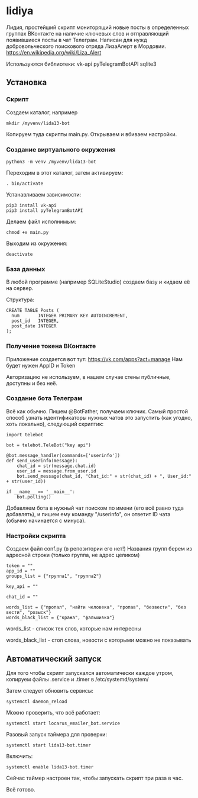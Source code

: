 # lidiya
Лидия, простейший скрипт мониторящий новые посты в определенных группах ВКонтакте на наличие ключевых слов и отправляющий появившиеся посты в чат Телеграм.
Написан для нужд добровольческого поискового отряда ЛизаАлерт в Мордовии.
https://en.wikipedia.org/wiki/Liza_Alert

Используются библиотеки:
vk-api
pyTelegramBotAPI
sqlite3

## Установка

### Скрипт

Создаем каталог, например 
```
mkdir /myvenv/lida13-bot
```
Копируем туда скрипты main.py.
Открываем и вбиваем настройки.


### Создание виртуального окружения
```
python3 -m venv /myvenv/lida13-bot
```

Переходим в этот каталог, затем активируем:
```
. bin/activate
```

Устанавливаем зависимости:
```
pip3 install vk-api
pip3 install pyTelegramBotAPI
```

Делаем файл исполнимым:
```
chmod +x main.py
```

Выходим из окружения:
```
deactivate
```

### База данных
В любой программе (например SQLiteStudio) создаем базу и кидаем её на сервер.

Структура:
```
CREATE TABLE Posts (
  num       INTEGER PRIMARY KEY AUTOINCREMENT,
  post_id   INTEGER,
  post_date INTEGER
);
```

### Получение токена ВКонтакте
Приложение создается вот тут: https://vk.com/apps?act=manage
Нам будет нужен AppID и Token

Авторизацию не используем, в нашем случае стены публичные, доступны и без неё.

### Создание бота Телеграм
Всё как обычно. Пишем @BotFather, получаем ключик.
Самый простой способ узнать идентификаторы нужных чатов это запустить (как угодно, хоть локально), следующий скриптик:
```
import telebot

bot = telebot.TeleBot("key api")

@bot.message_handler(commands=['userinfo'])
def send_userinfo(message):
    chat_id = str(message.chat.id)
    user_id = message.from_user.id
    bot.send_message(chat_id, "Chat_id:" + str(chat_id) + ", User_id:" + str(user_id))

if __name__ == '__main__':
    bot.polling()
```
Добавляем бота в нужный чат поиском по имени (его всё равно туда добавлять), и пишем ему команду "/userinfo", он ответит ID чата (обычно начинается с минуса).


### Настройки скрипта
Создаем файл conf.py (в репозитории его нет!)
Названия групп берем из адресной строки (только группа, не адрес целиком)

```
token = ""
app_id = ""
groups_list = {"группа1", "группа2"}

key_api = ""

chat_id = ""

words_list = {"пропал", "найти человека", "пропав", "безвести", "без вести", "розыск"}
words_black_list = {"кража", "фальшивка"}
```

words_list - список тех слов, которые нам интересны

words_black_list - стоп слова, новости с которыми можно не показывать


## Автоматический запуск

Для того чтобы скрипт запускался автоматически каждое утром,
копируем файлы .service и .timer в /etc/systemd/system/

Затем следует обновить сервисы:
```
systemctl daemon_reload
```

Можно проверить, что всё работает:
```
systemctl start locarus_emailer_bot.service
```

Разовый запуск таймера для проверки:
```
systemctl start lida13-bot.timer
```

Включить:
```
systemctl enable lida13-bot.timer
```

Сейчас таймер настроен так, чтобы запускать скрипт три раза в час.

Всё готово. 

